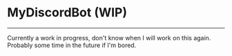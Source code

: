 # MyDiscordBot (WIP) 

---------------------
Currently a work in progress, don't know when I will work on this again. Probably some time in the future if I'm bored.

